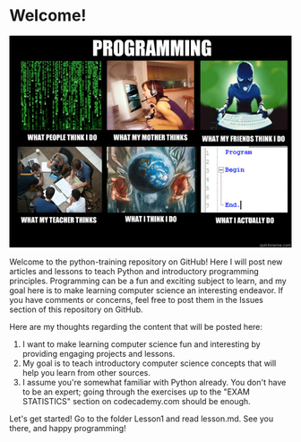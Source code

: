 Welcome!
=======

![](images/programming.jpg)

Welcome to the python-training repository on GitHub! Here I will post new articles and lessons to teach Python and introductory programming principles. Programming can be a fun and exciting subject to learn, and my goal here is to make learning computer science an interesting endeavor. If you have comments or concerns, feel free to post them in the Issues section of this repository on GitHub.

Here are my thoughts regarding the content that will be posted here:
1. I want to make learning computer science fun and interesting by providing engaging projects and lessons.
2. My goal is to teach introductory computer science concepts that will help you learn from other sources.
3. I assume you're somewhat familiar with Python already. You don't have to be an expert; going through the exercises up to the "EXAM STATISTICS" section on codecademy.com should be enough.

Let's get started! Go to the folder Lesson1 and read lesson.md. See you there, and happy programming!
